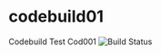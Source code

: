# codebuild01
Codebuild Test Cod001
![Build Status](https://codebuild.eu-west-1.amazonaws.com/badges?uuid=eyJlbmNyeXB0ZWREYXRhIjoiOVZFYmZtMUUrWFBSbHRrb1Z4bWsyNjB4aEtaQ3BvcFhaTVRwa0VKUk12Um85eU12RVdVVFQxQWhhOW9pTFoyS3dlUHRyMFdFdU5XZ1c3ZjdkVURiNEJFPSIsIml2UGFyYW1ldGVyU3BlYyI6Ik5CZ0pyTDlWMldEdTV0aXYiLCJtYXRlcmlhbFNldFNlcmlhbCI6MX0%3D&branch=master)
